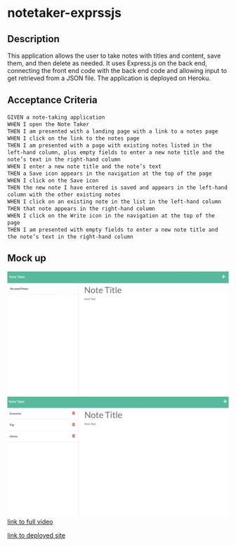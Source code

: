 # notetaker-exprssjs

## Description

This application allows the user to take notes with titles and content, save them, and then delete as needed. It uses Express.js on the back end, connecting the front end code with the back end code and allowing input to get retrieved from a JSON file.  The application is deployed on Heroku.


## Acceptance Criteria

```
GIVEN a note-taking application
WHEN I open the Note Taker
THEN I am presented with a landing page with a link to a notes page
WHEN I click on the link to the notes page
THEN I am presented with a page with existing notes listed in the left-hand column, plus empty fields to enter a new note title and the note’s text in the right-hand column
WHEN I enter a new note title and the note’s text
THEN a Save icon appears in the navigation at the top of the page
WHEN I click on the Save icon
THEN the new note I have entered is saved and appears in the left-hand column with the other existing notes
WHEN I click on an existing note in the list in the left-hand column
THEN that note appears in the right-hand column
WHEN I click on the Write icon in the navigation at the top of the page
THEN I am presented with empty fields to enter a new note title and the note’s text in the right-hand column
```

## Mock up
![blank note taker page](./images/pagewithoutnotes.png)
![image with notes taken](./images/pagewithnotes.png)
[link to full video](https://drive.google.com/file/d/15Hhs-G-QfHhDSVvIoWLCDkzaApeTGcRV/view)

[link to deployed site](https://dry-plains-17183.herokuapp.com/)

